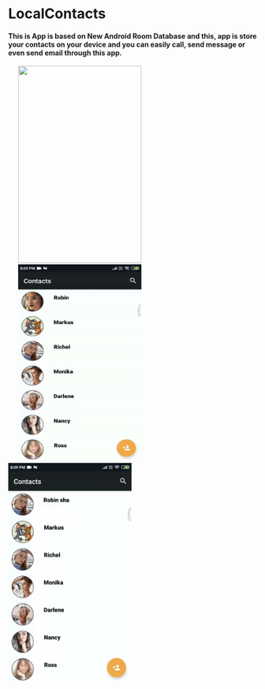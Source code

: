 # LocalContacts
<h4>This is App is based on New Android Room Database and this, app is store your contacts on your device and you can easily call, send message or even send email through this app.</h4>
<p float="left">
  <img src="https://i.imgflip.com/36kn5i.gif" width="250" height="400" hspace="20" />
  <img src="/app/src/main/res/raw/secondpart.gif" width="250" height="400" hspace="20" /> 
  <img src="/app/src/main/res/raw/thirdpart.gif" width="250" heigh="400"/>
</p>

